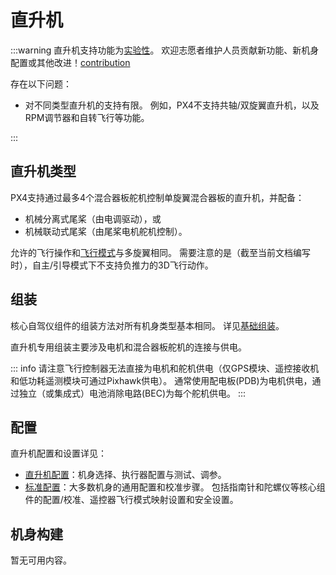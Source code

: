 # 直升机

<LinkedBadge type="warning" text="Experimental" url="../airframes/#experimental-vehicles"/>

:::warning
直升机支持功能为[实验性](../airframes/index.md#experimental-vehicles)。
欢迎志愿者维护人员贡献新功能、新机身配置或其他改进！[contribution](../contribute/index.md)

存在以下问题：

- 对不同类型直升机的支持有限。
  例如，PX4不支持共轴/双旋翼直升机，以及RPM调节器和自转飞行等功能。

:::

<!-- image here please of PX4 helicopter -->

## 直升机类型

PX4支持通过最多4个混合器板舵机控制单旋翼混合器板的直升机，并配备：

- 机械分离式尾桨（由电调驱动），或
- 机械联动式尾桨（由尾桨电机舵机控制）。

允许的飞行操作和[飞行模式](../flight_modes_mc/index.md)与多旋翼相同。
需要注意的是（截至当前文档编写时），自主/引导模式下不支持负推力的3D飞行动作。

## 组装

核心自驾仪组件的组装方法对所有机身类型基本相同。
详见[基础组装](../assembly/index.md)。

直升机专用组装主要涉及电机和混合器板舵机的连接与供电。

::: info
请注意飞行控制器无法直接为电机和舵机供电（仅GPS模块、遥控接收机和低功耗遥测模块可通过Pixhawk供电）。
通常使用配电板(PDB)为电机供电，通过独立（或集成式）电池消除电路(BEC)为每个舵机供电。
:::

## 配置

直升机配置和设置详见：

- [直升机配置](../config_heli/index.md)：机身选择、执行器配置与测试、调参。
- [标准配置](../config/index.md)：大多数机身的通用配置和校准步骤。
  包括指南针和陀螺仪等核心组件的配置/校准、遥控器飞行模式映射设置和安全设置。

## 机身构建

暂无可用内容。